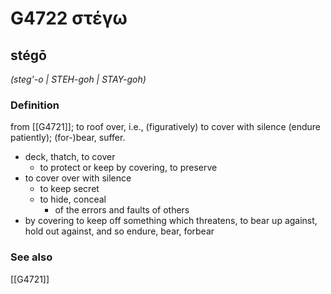 # G4722 στέγω

## stégō

_(steg'-o | STEH-goh | STAY-goh)_

### Definition

from [[G4721]]; to roof over, i.e., (figuratively) to cover with silence (endure patiently); (for-)bear, suffer.

- deck, thatch, to cover
  - to protect or keep by covering, to preserve
- to cover over with silence
  - to keep secret
  - to hide, conceal
    - of the errors and faults of others
- by covering to keep off something which threatens, to bear up against, hold out against, and so endure, bear, forbear

### See also

[[G4721]]

